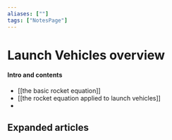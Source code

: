 ```yaml
---
aliases: [""]
tags: ["NotesPage"]
---
```


# Launch Vehicles overview

#### Intro and contents
- [[the basic rocket equation]]
- [[the rocket equation applied to launch vehicles]]
- 


## Expanded articles

